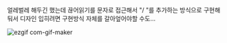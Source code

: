 얼레벌레 해두긴 했는데 끊어읽기를 문자로 접근해서 "/ "를 추가하는 방식으로 구현해둬서 디자인 입히려면 구현방식 자체를 갈아엎어야할 수도...

![ezgif com-gif-maker](https://user-images.githubusercontent.com/69359991/178121608-e978a5ad-fa7a-4dec-ba5e-23f7f7551e63.gif)

